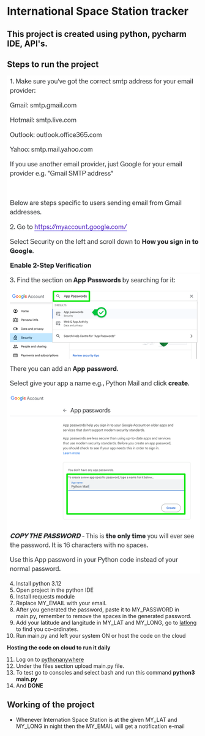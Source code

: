 ﻿# International Space Station tracker

## This project is created using python, pycharm IDE, API's.

## Steps to run the project

 ![step1](./images/image1.png)
 ![step2,3](./images/image2.png)

4. Install python 3.12
5. Open project in the python IDE
6. Install requests module
7. Replace MY_EMAIL with your email.
8. After you generated the password, paste it to MY_PASSWORD in main.py, remember to remove the spaces in the generated password.
9. Add your latitude and langitude in MY_LAT and MY_LONG, go to [latlong](https://www.latlong.net/) to find you co-ordinates.
10. Run main.py and left your system ON or host the code on the cloud

**Hosting the code on cloud to run it daily**

11. Log on to [pythonanywhere](www.pythonanywhere.com)
12. Under the files section upload main.py file.
13. To test go to consoles and select bash and run this command **python3 main.py**
14. And **DONE**

## Working of the project
- Whenever Internation Space Station is at the given MY_LAT and MY_LONG in night then the MY_EMAIL will get a notification e-mail
